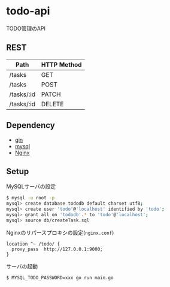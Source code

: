 # todo-api

TODO管理のAPI

## REST

| Path | HTTP Method |
| ---  | --- |
| /tasks | GET |
| /tasks | POST |
| /tasks/:id | PATCH |
| /tasks/:id | DELETE |

## Dependency
+ [gin](https://github.com/gin-gonic/gin)
+ [mysql](https://www.mysql.com/jp/)
+ [Nginx](https://www.nginx.com/)

## Setup
MySQLサーバの設定
```bash
$ mysql -u root -p
mysql> create database tododb default charset utf8;
mysql> create user 'todo'@'localhost' identified by 'todo';
mysql> grant all on 'tododb'.* to 'todo'@'localhost';
mysql> source db/createTask.sql
```

Nginxのリパースプロキシの設定(`nginx.conf`)
```
location ^~ /todo/ {
  proxy_pass  http://127.0.0.1:9000;
}
```

サーバの起動
```bash
$ MYSQL_TODO_PASSWORD=xxx go run main.go
```
